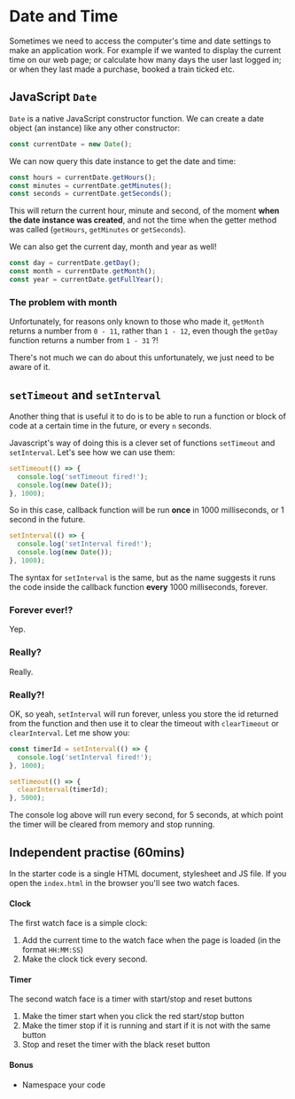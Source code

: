 # Date and Time

Sometimes we need to access the computer's time and date settings to make an application work. For example if we wanted to display the current time on our web page; or calculate how many days the user last logged in; or when they last made a purchase, booked a train ticked etc.

## JavaScript `Date`

`Date` is a native JavaScript constructor function. We can create a date object (an instance) like any other constructor:

```javascript
const currentDate = new Date();
```

We can now query this date instance to get the date and time:

```javascript
const hours = currentDate.getHours();
const minutes = currentDate.getMinutes();
const seconds = currentDate.getSeconds();
```

This will return the current hour, minute and second, of the moment __when the date instance was created__, and not the time when the getter method was called (`getHours`, `getMinutes` or `getSeconds`).

We can also get the current day, month and year as well!

```javascript
const day = currentDate.getDay();
const month = currentDate.getMonth();
const year = currentDate.getFullYear();
```

### The problem with month

Unfortunately, for reasons only known to those who made it, `getMonth` returns a number from `0 - 11`, rather than `1 - 12`, even though the `getDay` function returns a number from `1 - 31` ?!

There's not much we can do about this unfortunately, we just need to be aware of it.


## `setTimeout` and `setInterval`

Another thing that is useful it to do is to be able to run a function or block of code at a certain time in the future, or every `n` seconds.

Javascript's way of doing this is a clever set of functions `setTimeout` and `setInterval`. Let's see how we can use them:

```javascript
setTimeout(() => {
  console.log('setTimeout fired!');
  console.log(new Date());
}, 1000);
```

So in this case, callback function will be run __once__ in 1000 milliseconds, or 1 second in the future.

```javascript
setInterval(() => {
  console.log('setInterval fired!');
  console.log(new Date());
}, 1000);
```

The syntax for `setInterval` is the same, but as the name suggests it runs the code inside the callback function __every__ 1000 milliseconds, forever.

### Forever ever!?

Yep.

### Really?

Really.

### Really?!

OK, so yeah, `setInterval` will run forever, unless you store the id returned from the function and then use it to clear the timeout with `clearTimeout` or `clearInterval`. Let me show you:

```javascript
const timerId = setInterval(() => {
  console.log('setInterval fired!');
}, 1000);

setTimeout(() => {
  clearInterval(timerId);
}, 5000);
```

The console log above will run every second, for 5 seconds, at which point the timer will be cleared from memory and stop running.

## Independent practise (60mins)

In the starter code is a single HTML document, stylesheet and JS file. If you open the `index.html` in the browser you'll see two watch faces.

#### Clock

The first watch face is a simple clock:

1. Add the current time to the watch face when the page is loaded (in the format `HH:MM:SS`)
2. Make the clock tick every second.

#### Timer

The second watch face is a timer with start/stop and reset buttons

1. Make the timer start when you click the red start/stop button
2. Make the timer stop if it is running and start if it is not with the same button
3. Stop and reset the timer with the black reset button

#### Bonus

- Namespace your code